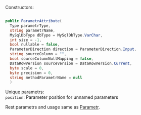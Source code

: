 Constructors:

```C#

public ParametrAttribute(
  Type parametrType,
  string parametrName,
  MySqlDbType dbType = MySqlDbType.VarChar,
  int size = -1,
  bool nullable = false,
  ParameterDirection direction = ParameterDirection.Input,
  string sourceColumn = "",
  bool sourceColumnNullMapping = false,
  DataRowVersion sourceVersion = DataRowVersion.Current,
  byte scale = 0,
  byte precision = 0,
  string methodParametrName = null
  )

```
Unique parametrs:<br>
`position`: Parameter position for unnamed parameters<br>

Rest parametrs and usage same as [Parametr](https://github.com/SoftStoneDevelop/Gedaq.DbConnection/blob/main/Documentation/Parametr.md).
